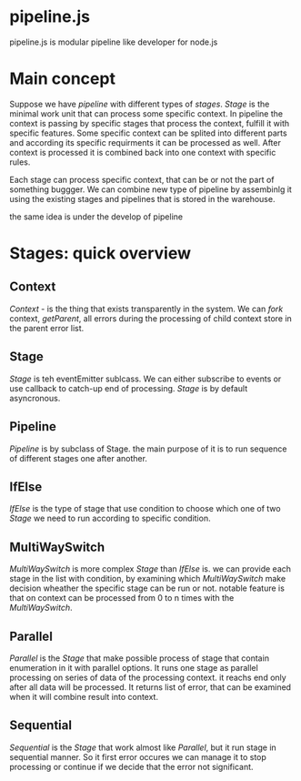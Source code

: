 # pipeline.js
pipeline.js is modular pipeline like developer for node.js

# Main concept

Suppose we have *pipeline* with different types of *stages*.
*Stage* is the minimal work unit that can process some specific context. In pipeline the context is passing by specific stages that process the context, fulfill it with specific features. Some specific context can be splited into different parts and according its specific requirments it can be processed as well. After context is processed it is combined back into one context with specific rules.

Each stage can process specific context, that can be or not the part of something buggger. We can combine new type of pipeline by assembinlg it using the existing stages and pipelines that is stored in the warehouse.

the same idea is under the develop of pipeline

# Stages: quick overview

## Context
*Context* - is the thing that exists transparently in the system.
We can *fork* context, *getParent*, all errors during the processing of child context store in the parent error list.

## Stage
*Stage* is teh eventEmitter sublcass. We can either subscribe to events or use callback to catch-up end of processing.
*Stage* is by default asyncronous.

## Pipeline
*Pipeline* is by subclass of Stage. the main purpose of it is to run sequence of different stages one after another.

## IfElse
*IfElse* is the type of stage that use condition to choose which one of two *Stage* we need to run according to specific condition.

## MultiWaySwitch
*MultiWaySwitch* is more complex *Stage* than *IfElse* is.
we can provide each stage in the list with condition, by examining which *MultiWaySwitch* make decision wheather the specific stage can be run or not.
notable feature is that on context can be processed from 0 to n times with the *MultiWaySwitch*.

## Parallel
*Parallel* is the *Stage* that make possible process of stage that contain enumeration in it with parallel options. It runs one stage as parallel processing on series of data of the processing context.
it reachs end only after all data will be processed. It returns list of error, that can be examined when it will combine result into context.

## Sequential
*Sequential* is the *Stage* that work almost like *Parallel*, but it run stage in sequential manner. So it first error occures we can manage it to stop processing or continue if we decide that the error not significant.

